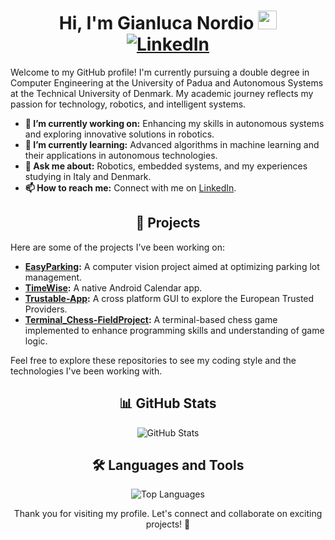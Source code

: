 <h1 align="center"> Hi, I'm Gianluca Nordio <img src="https://media.giphy.com/media/hvRJCLFzcasrR4ia7z/giphy.gif" width="30px"/> 
<div align="center">
  <a href="https://www.linkedin.com/in/gianluca-nordio/">
    <img src="https://img.shields.io/badge/-LinkedIn-blue?style=flat&logo=Linkedin&logoColor=white" alt="LinkedIn">
  </a>
</div>
</h1>

Welcome to my GitHub profile! I'm currently pursuing a double degree in Computer Engineering at the University of Padua and Autonomous Systems at the Technical University of Denmark. My academic journey reflects my passion for technology, robotics, and intelligent systems.

- **🔭 I’m currently working on:** Enhancing my skills in autonomous systems and exploring innovative solutions in robotics.
- **🌱 I’m currently learning:** Advanced algorithms in machine learning and their applications in autonomous technologies.
- **💬 Ask me about:** Robotics, embedded systems, and my experiences studying in Italy and Denmark.
- **📫 How to reach me:** Connect with me on [LinkedIn](https://www.linkedin.com/in/gianluca-nordio/).

<h2 align="center">🚀 Projects</h2>
Here are some of the projects I've been working on:

- **[EasyParking](https://github.com/GianlucaNordio/EasyParking):** A computer vision project aimed at optimizing parking lot management.
- **[TimeWise](https://github.com/GianlucaNordio/TimeWise):** A native Android Calendar app.
- **[Trustable-App](https://github.com/GianlucaNordio/Trustable-App):** A cross platform GUI to explore the European Trusted Providers.
- **[Terminal_Chess-FieldProject](https://github.com/GianlucaNordio/Terminal_Chess-FieldProject):** A terminal-based chess game implemented to enhance programming skills and understanding of game logic.

Feel free to explore these repositories to see my coding style and the technologies I've been working with.

<h2 align="center">📊 GitHub Stats</h2>

<p align="center">
  <img src="https://github-readme-stats.vercel.app/api?username=GianlucaNordio&show_icons=true&theme=radical" alt="GitHub Stats">
</p>

<h2 align="center">🛠️ Languages and Tools</h2>

<p align="center">
  <img src="https://github-readme-stats.vercel.app/api/top-langs/?username=GianlucaNordio&layout=compact&theme=radical" alt="Top Languages">
</p>

<p align="center">Thank you for visiting my profile. Let's connect and collaborate on exciting projects! 🚀</p>
